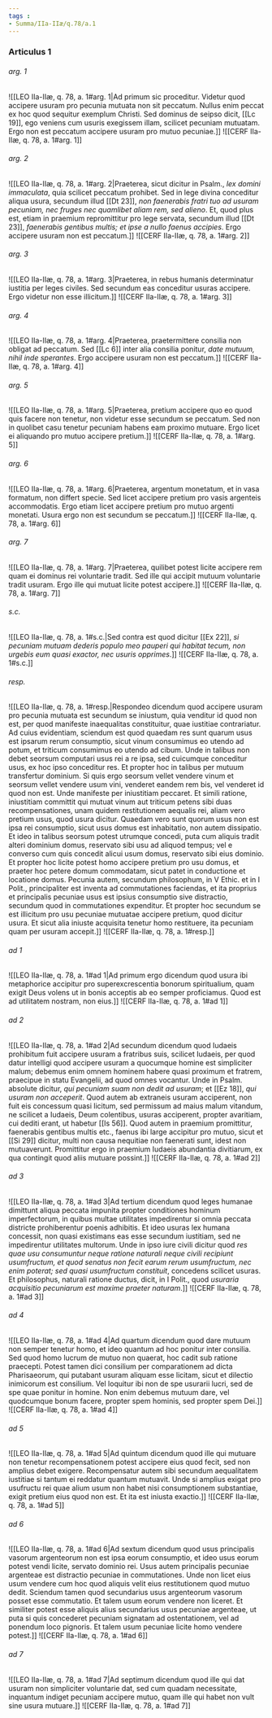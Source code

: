 ```yaml
---
tags : 
- Summa/IIa-IIæ/q.78/a.1
---
```


### Articulus 1

###### arg. 1
![[LEO IIa-IIæ, q. 78, a. 1#arg. 1|Ad primum sic proceditur. Videtur quod accipere usuram pro pecunia mutuata non sit peccatum. Nullus enim peccat ex hoc quod sequitur exemplum Christi. Sed dominus de seipso dicit, [[Lc 19]], ego veniens cum usuris exegissem illam, scilicet pecuniam mutuatam. Ergo non est peccatum accipere usuram pro mutuo pecuniae.]]
![[CERF IIa-IIæ, q. 78, a. 1#arg. 1]]

###### arg. 2
![[LEO IIa-IIæ, q. 78, a. 1#arg. 2|Praeterea, sicut dicitur in Psalm., *lex domini immaculata*, quia scilicet peccatum prohibet. Sed in lege divina conceditur aliqua usura, secundum illud [[Dt 23]], *non faenerabis fratri tuo ad usuram pecuniam, nec fruges nec quamlibet aliam rem, sed alieno*. Et, quod plus est, etiam in praemium repromittitur pro lege servata, secundum illud [[Dt 23]], *faenerabis gentibus multis; et ipse a nullo faenus accipies*. Ergo accipere usuram non est peccatum.]]
![[CERF IIa-IIæ, q. 78, a. 1#arg. 2]]

###### arg. 3
![[LEO IIa-IIæ, q. 78, a. 1#arg. 3|Praeterea, in rebus humanis determinatur iustitia per leges civiles. Sed secundum eas conceditur usuras accipere. Ergo videtur non esse illicitum.]]
![[CERF IIa-IIæ, q. 78, a. 1#arg. 3]]

###### arg. 4
![[LEO IIa-IIæ, q. 78, a. 1#arg. 4|Praeterea, praetermittere consilia non obligat ad peccatum. Sed [[Lc 6]] inter alia consilia ponitur, *date mutuum, nihil inde sperantes*. Ergo accipere usuram non est peccatum.]]
![[CERF IIa-IIæ, q. 78, a. 1#arg. 4]]

###### arg. 5
![[LEO IIa-IIæ, q. 78, a. 1#arg. 5|Praeterea, pretium accipere quo eo quod quis facere non tenetur, non videtur esse secundum se peccatum. Sed non in quolibet casu tenetur pecuniam habens eam proximo mutuare. Ergo licet ei aliquando pro mutuo accipere pretium.]]
![[CERF IIa-IIæ, q. 78, a. 1#arg. 5]]

###### arg. 6
![[LEO IIa-IIæ, q. 78, a. 1#arg. 6|Praeterea, argentum monetatum, et in vasa formatum, non differt specie. Sed licet accipere pretium pro vasis argenteis accommodatis. Ergo etiam licet accipere pretium pro mutuo argenti monetati. Usura ergo non est secundum se peccatum.]]
![[CERF IIa-IIæ, q. 78, a. 1#arg. 6]]

###### arg. 7
![[LEO IIa-IIæ, q. 78, a. 1#arg. 7|Praeterea, quilibet potest licite accipere rem quam ei dominus rei voluntarie tradit. Sed ille qui accipit mutuum voluntarie tradit usuram. Ergo ille qui mutuat licite potest accipere.]]
![[CERF IIa-IIæ, q. 78, a. 1#arg. 7]]

###### s.c.
![[LEO IIa-IIæ, q. 78, a. 1#s.c.|Sed contra est quod dicitur [[Ex 22]], *si pecuniam mutuam dederis populo meo pauperi qui habitat tecum, non urgebis eum quasi exactor, nec usuris opprimes*.]]
![[CERF IIa-IIæ, q. 78, a. 1#s.c.]]

###### resp.
![[LEO IIa-IIæ, q. 78, a. 1#resp.|Respondeo dicendum quod accipere usuram pro pecunia mutuata est secundum se iniustum, quia venditur id quod non est, per quod manifeste inaequalitas constituitur, quae iustitiae contrariatur. Ad cuius evidentiam, sciendum est quod quaedam res sunt quarum usus est ipsarum rerum consumptio, sicut vinum consumimus eo utendo ad potum, et triticum consumimus eo utendo ad cibum. Unde in talibus non debet seorsum computari usus rei a re ipsa, sed cuicumque conceditur usus, ex hoc ipso conceditur res. Et propter hoc in talibus per mutuum transfertur dominium. Si quis ergo seorsum vellet vendere vinum et seorsum vellet vendere usum vini, venderet eandem rem bis, vel venderet id quod non est. Unde manifeste per iniustitiam peccaret. Et simili ratione, iniustitiam committit qui mutuat vinum aut triticum petens sibi duas recompensationes, unam quidem restitutionem aequalis rei, aliam vero pretium usus, quod usura dicitur. Quaedam vero sunt quorum usus non est ipsa rei consumptio, sicut usus domus est inhabitatio, non autem dissipatio. Et ideo in talibus seorsum potest utrumque concedi, puta cum aliquis tradit alteri dominium domus, reservato sibi usu ad aliquod tempus; vel e converso cum quis concedit alicui usum domus, reservato sibi eius dominio. Et propter hoc licite potest homo accipere pretium pro usu domus, et praeter hoc petere domum commodatam, sicut patet in conductione et locatione domus. Pecunia autem, secundum philosophum, in V Ethic. et in I Polit., principaliter est inventa ad commutationes faciendas, et ita proprius et principalis pecuniae usus est ipsius consumptio sive distractio, secundum quod in commutationes expenditur. Et propter hoc secundum se est illicitum pro usu pecuniae mutuatae accipere pretium, quod dicitur usura. Et sicut alia iniuste acquisita tenetur homo restituere, ita pecuniam quam per usuram accepit.]]
![[CERF IIa-IIæ, q. 78, a. 1#resp.]]

###### ad 1
![[LEO IIa-IIæ, q. 78, a. 1#ad 1|Ad primum ergo dicendum quod usura ibi metaphorice accipitur pro superexcrescentia bonorum spiritualium, quam exigit Deus volens ut in bonis acceptis ab eo semper proficiamus. Quod est ad utilitatem nostram, non eius.]]
![[CERF IIa-IIæ, q. 78, a. 1#ad 1]]

###### ad 2
![[LEO IIa-IIæ, q. 78, a. 1#ad 2|Ad secundum dicendum quod Iudaeis prohibitum fuit accipere usuram a fratribus suis, scilicet Iudaeis, per quod datur intelligi quod accipere usuram a quocumque homine est simpliciter malum; debemus enim omnem hominem habere quasi proximum et fratrem, praecipue in statu Evangelii, ad quod omnes vocantur. Unde in Psalm. absolute dicitur, *qui pecuniam suam non dedit ad usuram*; et [[Ez 18]], *qui usuram non acceperit*. Quod autem ab extraneis usuram acciperent, non fuit eis concessum quasi licitum, sed permissum ad maius malum vitandum, ne scilicet a Iudaeis, Deum colentibus, usuras acciperent, propter avaritiam, cui dediti erant, ut habetur [[Is 56]]. Quod autem in praemium promittitur, faenerabis gentibus multis etc., faenus ibi large accipitur pro mutuo, sicut et [[Si 29]] dicitur, multi non causa nequitiae non faenerati sunt, idest non mutuaverunt. Promittitur ergo in praemium Iudaeis abundantia divitiarum, ex qua contingit quod aliis mutuare possint.]]
![[CERF IIa-IIæ, q. 78, a. 1#ad 2]]

###### ad 3
![[LEO IIa-IIæ, q. 78, a. 1#ad 3|Ad tertium dicendum quod leges humanae dimittunt aliqua peccata impunita propter conditiones hominum imperfectorum, in quibus multae utilitates impedirentur si omnia peccata districte prohiberentur poenis adhibitis. Et ideo usuras lex humana concessit, non quasi existimans eas esse secundum iustitiam, sed ne impedirentur utilitates multorum. Unde in ipso iure civili dicitur quod *res quae usu consumuntur neque ratione naturali neque civili recipiunt usumfructum, et quod senatus non fecit earum rerum usumfructum, nec enim poterat; sed quasi usumfructum constituit*, concedens scilicet usuras. Et philosophus, naturali ratione ductus, dicit, in I Polit., quod *usuraria acquisitio pecuniarum est maxime praeter naturam*.]]
![[CERF IIa-IIæ, q. 78, a. 1#ad 3]]

###### ad 4
![[LEO IIa-IIæ, q. 78, a. 1#ad 4|Ad quartum dicendum quod dare mutuum non semper tenetur homo, et ideo quantum ad hoc ponitur inter consilia. Sed quod homo lucrum de mutuo non quaerat, hoc cadit sub ratione praecepti. Potest tamen dici consilium per comparationem ad dicta Pharisaeorum, qui putabant usuram aliquam esse licitam, sicut et dilectio inimicorum est consilium. Vel loquitur ibi non de spe usurarii lucri, sed de spe quae ponitur in homine. Non enim debemus mutuum dare, vel quodcumque bonum facere, propter spem hominis, sed propter spem Dei.]]
![[CERF IIa-IIæ, q. 78, a. 1#ad 4]]

###### ad 5
![[LEO IIa-IIæ, q. 78, a. 1#ad 5|Ad quintum dicendum quod ille qui mutuare non tenetur recompensationem potest accipere eius quod fecit, sed non amplius debet exigere. Recompensatur autem sibi secundum aequalitatem iustitiae si tantum ei reddatur quantum mutuavit. Unde si amplius exigat pro usufructu rei quae alium usum non habet nisi consumptionem substantiae, exigit pretium eius quod non est. Et ita est iniusta exactio.]]
![[CERF IIa-IIæ, q. 78, a. 1#ad 5]]

###### ad 6
![[LEO IIa-IIæ, q. 78, a. 1#ad 6|Ad sextum dicendum quod usus principalis vasorum argenteorum non est ipsa eorum consumptio, et ideo usus eorum potest vendi licite, servato dominio rei. Usus autem principalis pecuniae argenteae est distractio pecuniae in commutationes. Unde non licet eius usum vendere cum hoc quod aliquis velit eius restitutionem quod mutuo dedit. Sciendum tamen quod secundarius usus argenteorum vasorum posset esse commutatio. Et talem usum eorum vendere non liceret. Et similiter potest esse aliquis alius secundarius usus pecuniae argenteae, ut puta si quis concederet pecuniam signatam ad ostentationem, vel ad ponendum loco pignoris. Et talem usum pecuniae licite homo vendere potest.]]
![[CERF IIa-IIæ, q. 78, a. 1#ad 6]]

###### ad 7
![[LEO IIa-IIæ, q. 78, a. 1#ad 7|Ad septimum dicendum quod ille qui dat usuram non simpliciter voluntarie dat, sed cum quadam necessitate, inquantum indiget pecuniam accipere mutuo, quam ille qui habet non vult sine usura mutuare.]]
![[CERF IIa-IIæ, q. 78, a. 1#ad 7]]

